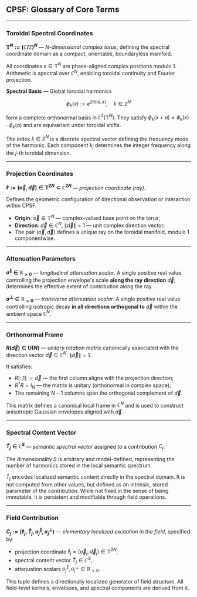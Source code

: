 ## CPSF: Glossary of Core Terms

---

### Toroidal Spectral Coordinates

**$\mathbb{T}^N := (\mathbb{C} / \mathbb{Z})^N$** — *N-dimensional complex torus*, defining the spectral coordinate domain as a compact, orientable, boundaryless manifold.

All coordinates $x \in \mathbb{T}^N$ are phase-aligned complex positions modulo 1. Arithmetic is spectral over $\mathbb{C}^N$, enabling toroidal continuity and Fourier projection.

**Spectral Basis** — Global toroidal harmonics

$$
\phi_k(x) := e^{2\pi i \langle k, x \rangle}, \quad k \in \mathbb{Z}^N
$$

form a complete orthonormal basis in $L^2(\mathbb{T}^N)$. They satisfy $\phi_k(x + a) = \phi_k(x) \cdot \phi_k(a)$ and are equivariant under toroidal shifts.

The index $k \in \mathbb{Z}^N$ is a discrete spectral vector defining the frequency mode of the harmonic. Each component $k_j$ determines the integer frequency along the $j$-th toroidal dimension.

---

### Projection Coordinates

**$\ell := (\vec{o}, \vec{d}) \in \mathbb{T}^{2N} \subset \mathbb{C}^{2N}$** — *projection coordinate (ray)*.

Defines the geometric configuration of directional observation or interaction within CPSF.

* **Origin**: $\vec{o} \in \mathbb{T}^N$ — complex-valued base point on the torus;
* **Direction**: $\vec{d} \in \mathbb{C}^N$, $\|\vec{d}\| = 1$ — unit complex direction vector;
* The pair $(\vec{o}, \vec{d})$ defines a unique ray on the toroidal manifold, modulo 1 componentwise.

---

### Attenuation Parameters

**$\sigma^{\parallel} \in \mathbb{R}_{>0}$** — *longitudinal attenuation scalar*.
A single positive real value controlling the projection envelope's scale **along the ray direction** $\vec{d}$; determines the effective extent of contribution along the ray.

**$\sigma^{\perp} \in \mathbb{R}_{>0}$** — *transverse attenuation scalar*.
A single positive real value controlling isotropic decay **in all directions orthogonal to** $\vec{d}$ within the ambient space $\mathbb{C}^N$.

---

### Orthonormal Frame

**$R(\vec{d}) \in \mathrm{U}(N)$** — *unitary rotation matrix* canonically associated with the direction vector $\vec{d} \in \mathbb{C}^N$, $\| \vec{d} \| = 1$.

It satisfies:

* $R[:,1] := \vec{d}$ — the first column aligns with the projection direction;
* $R^\dagger R = I_N$ — the matrix is unitary (orthonormal in complex space);
* The remaining $N - 1$ columns span the orthogonal complement of $\vec{d}$.

This matrix defines a canonical local frame in $\mathbb{C}^N$ and is used to construct anisotropic Gaussian envelopes aligned with $\vec{d}$.

---

### Spectral Content Vector

**$\hat{T}_j \in \mathbb{C}^S$** — *semantic spectral vector* assigned to a contribution $C_j$.

The dimensionality $S$ is arbitrary and model-defined, representing the number of harmonics stored in the local semantic spectrum.

$\hat{T}_j$ encodes localized semantic content directly in the spectral domain. It is not computed from other values, but defined as an intrinsic, stored parameter of the contribution. While not fixed in the sense of being immutable, it is persistent and modifiable through field operations.

---

### Field Contribution

**$C_j := (\ell_j, \hat{T}_j, \sigma_j^{\parallel}, \sigma_j^{\perp})$** — *elementary localized excitation in the field*, specified by:

* projection coordinate $\ell_j = (\vec{o}_j, \vec{d}_j) \in \mathbb{T}^{2N}$,
* spectral content vector $\hat{T}_j \in \mathbb{C}^S$,
* attenuation scalars $\sigma_j^{\parallel}, \sigma_j^{\perp} \in \mathbb{R}_{>0}$.

This tuple defines a directionally localized generator of field structure. All field-level kernels, envelopes, and spectral components are derived from it.

